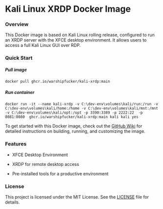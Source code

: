 # Kali Linux XRDP Docker Image

### Overview

This Docker image is based on Kali Linux rolling release, configured to run an XRDP server with the XFCE desktop environment. It allows users to access a full Kali Linux GUI over RDP.

### Quick Start


##### Pull image
```
docker pull ghcr.io/warshipfucker/kali-xrdp:main
```
##### Run container
```
docker run -it --name kali-xrdp -v C:\dev-env\volumes\kali/run:/run -v C:\dev-env\volumes\kali/home:/home -v C:\dev-env\volumes\kali/mnt:/mnt  -v C:\dev-env\volumes\kali/opt:/opt -p 3390:3389 -p 2222:22  -p 8081:8080  ghcr.io/warshipfucker/kali-xrdp:main kali kali yes 
```


To get started with this Docker image, check out the [GitHub Wiki](https://github.com/warshipfucker/kali-xrdp/wiki) for detailed instructions on building, running, and customizing the image.

### Features

- XFCE Desktop Environment

- XRDP for remote desktop access

- Pre-installed tools for a productive environment

### License

This project is licensed under the MIT License. See the [LICENSE](https://github.com/warshipfucker/kali-xrdp/LICENSE) file for details.
